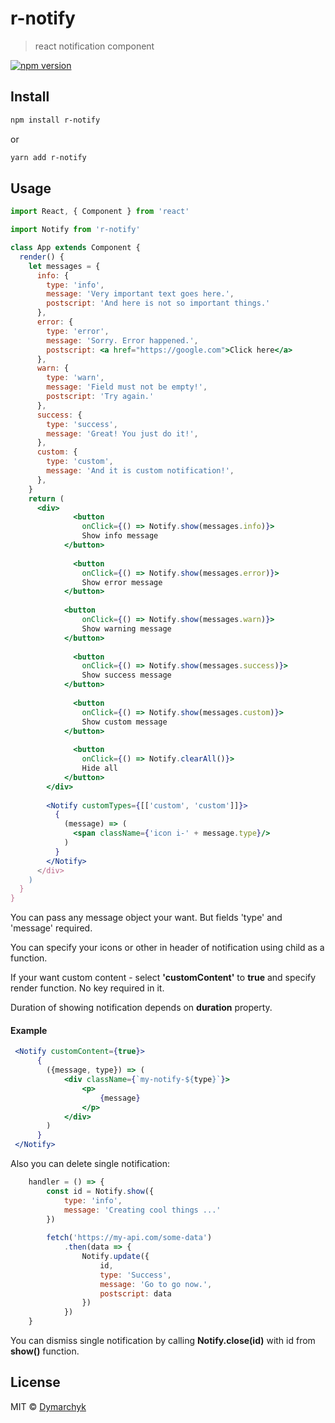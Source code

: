 # r-notify

> react notification component

[![npm version](https://badge.fury.io/js/r-notify.svg)](https://badge.fury.io/js/r-notify)
## Install

```bash
npm install r-notify
```
or
```bash
yarn add r-notify
```
## Usage

```jsx
import React, { Component } from 'react'

import Notify from 'r-notify'

class App extends Component {
  render() {
    let messages = {
      info: {
        type: 'info',
        message: 'Very important text goes here.',
        postscript: 'And here is not so important things.'
      },
      error: {
        type: 'error',
        message: 'Sorry. Error happened.',
        postscript: <a href="https://google.com">Click here</a>
      },
      warn: {
        type: 'warn',
        message: 'Field must not be empty!',
        postscript: 'Try again.'
      },
      success: {
        type: 'success',
        message: 'Great! You just do it!',
      },
      custom: {
        type: 'custom',
        message: 'And it is custom notification!',
      },
    }
    return (
      <div>
              <button 
                onClick={() => Notify.show(messages.info)}>
                Show info message
            </button>
          
              <button 
                onClick={() => Notify.show(messages.error)}>
                Show error message
            </button>
          
            <button 
                onClick={() => Notify.show(messages.warn)}>
                Show warning message
            </button>
          
              <button 
                onClick={() => Notify.show(messages.success)}>
                Show success message
            </button>
          
              <button 
                onClick={() => Notify.show(messages.custom)}>
                Show custom message
            </button>
          
              <button 
                onClick={() => Notify.clearAll()}>
                Hide all
            </button>
        </div>
        
        <Notify customTypes={[['custom', 'custom']]}>
          {
            (message) => (
              <span className={'icon i-' + message.type}/>
            )
          }
        </Notify>
      </div>
    )
  }
}
```
You can pass any message object your want. But fields 'type' and 'message' required.

You can specify your icons or other in header of notification using child as a function.

If your want custom content - select **'customContent'** to **true** and specify render function. No key required in it.

Duration of showing notification depends on **duration** property.
#### Example
```jsx 
 <Notify customContent={true}>
      {
        ({message, type}) => (
            <div className={`my-notify-${type}`}>
                <p>
                    {message}
                </p>
            </div>
        )
      }
 </Notify>
```

Also you can delete single notification:
```jsx 
    handler = () => {
        const id = Notify.show({
            type: 'info',
            message: 'Creating cool things ...'
        })
        
        fetch('https://my-api.com/some-data')
            .then(data => {
                Notify.update({
                    id,
                    type: 'Success',
                    message: 'Go to go now.',
                    postscript: data
                })
            })
    }
```
You can dismiss single notification by calling **Notify.close(id)** with id from **show()** function.
## License

MIT © [Dymarchyk](https://github.com/Dymarchyk)
